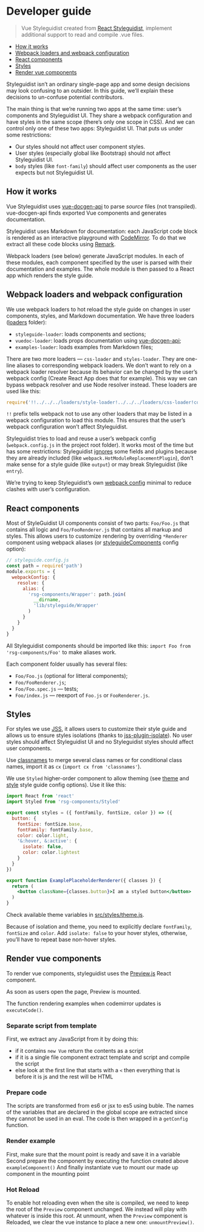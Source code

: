# Developer guide

> Vue Styleguidist created from [React Styleguidist](https://github.com/styleguidist/react-styleguidist), implement additional support to read and compile .vue files.

<!-- toc -->

- [How it works](#how-it-works)
- [Webpack loaders and webpack configuration](#webpack-loaders-and-webpack-configuration)
- [React components](#react-components)
- [Styles](#styles)
- [Render vue components](#render-vue-components)

<!-- tocstop -->

Styleguidist isn’t an ordinary single-page app and some design decisions may look confusing to an outsider. In this guide, we’ll explain these decisions to un-confuse potential contributors.

The main thing is that we’re running two apps at the same time: user’s components and Styleguidist UI. They share a webpack configuration and have styles in the same scope (there’s only one scope in CSS). And we can control only one of these two apps: Styleguidist UI. That puts us under some restrictions:

- Our styles should not affect user component styles.
- User styles (especially global like Bootstrap) should not affect Styleguidist UI.
- `body` styles (like `font-family`) should affect user components as the user expects but not Styleguidist UI.

## How it works

Vue Styleguidist uses [vue-docgen-api](Docgen.md) to parse _source_ files (not transpiled). vue-docgen-api finds exported Vue components and generates documentation.

Styleguidist uses Markdown for documentation: each JavaScript code block is rendered as an interactive playground with [CodeMirror](http://codemirror.net/). To do that we extract all these code blocks using [Remark](http://remark.js.org/).

Webpack loaders (see below) generate JavaScript modules. In each of these modules, each component specified by the user is parsed with their documentation and examples. The whole module is then passed to a React app which renders the style guide.

## Webpack loaders and webpack configuration

We use webpack loaders to hot reload the style guide on changes in user components, styles, and Markdown documentation. We have three loaders ([loaders](https://github.com/vue-styleguidist/vue-styleguidist/tree/dev/packages/vue-styleguidist/loaders) folder):

- `styleguide-loader`: loads components and sections;
- `vuedoc-loader`: loads props documentation using [vue-docgen-api](Docgen.md);
- `examples-loader`: loads examples from Markdown files;

There are two more loaders — `css-loader` and `styles-loader`. They are one-line aliases to corresponding webpack loaders. We don’t want to rely on a webpack loader resolver because its behavior can be changed by the user’s webpack config (Create React App does that for example). This way we can bypass webpack resolver and use Node resolver instead. These loaders are used like this:

```js
require('!!../../../loaders/style-loader!../../../loaders/css-loader!codemirror/lib/codemirror.css')
```

`!!` prefix tells webpack not to use any other loaders that may be listed in a webpack configuration to load this module. This ensures that the user’s webpack configuration won’t affect Styleguidist.

Styleguidist tries to load and reuse a user’s webpack config (`webpack.config.js` in the project root folder). It works most of the time but has some restrictions: Styleguidist [ignores](https://github.com/vue-styleguidist/vue-styleguidist/blob/dev/packages/vue-styleguidist/scripts/utils/mergeWebpackConfig.js) some fields and plugins because they are already included (like `webpack.HotModuleReplacementPlugin`), don’t make sense for a style guide (like `output`) or may break Styleguidist (like `entry`).

We’re trying to keep Styleguidist’s own [webpack config](https://github.com/vue-styleguidist/vue-styleguidist/blob/dev/packages/vue-styleguidist/scripts/make-webpack-config.js) minimal to reduce clashes with user’s configuration.

## React components

Most of StyleGuidist UI components consist of two parts: `Foo/Foo.js` that contains all logic and `Foo/FooRenderer.js` that contains all markup and styles. This allows users to customize rendering by overriding `*Renderer` component using webpack aliases (or [styleguideComponents](/Configuration.md#styleguidecomponents) config option):

```js
// styleguide.config.js
const path = require('path')
module.exports = {
  webpackConfig: {
    resolve: {
      alias: {
        'rsg-components/Wrapper': path.join(
          __dirname,
          'lib/styleguide/Wrapper'
        )
      }
    }
  }
}
```

All Styleguidist components should be imported like this: `import Foo from 'rsg-components/Foo'` to make aliases work.

Each component folder usually has several files:

- `Foo/Foo.js` (optional for litteral components);
- `Foo/FooRenderer.js`;
- `Foo/Foo.spec.js` — tests;
- `Foo/index.js` — reexport of `Foo.js` or `FooRenderer.js`.

## Styles

For styles we use [JSS](http://cssinjs.org/), it allows users to customize their style guide and allows us to ensure styles isolations (thanks to [jss-plugin-isolate](http://cssinjs.org/jss-plugin-isolate/)). No user styles should affect Styleguidist UI and no Styleguidist styles should affect user components.

Use [classnames](https://github.com/JedWatson/classnames) to merge several class names or for conditional class names, import it as `cx` (`import cx from 'classnames'`).

We use `Styled` higher-order component to allow theming (see [theme](/Configuration.md#theme) and [style](/Configuration.md#style) style guide config options). Use it like this:

```jsx
import React from 'react'
import Styled from 'rsg-components/Styled'

export const styles = ({ fontFamily, fontSize, color }) => ({
  button: {
    fontSize: fontSize.base,
    fontFamily: fontFamily.base,
    color: color.light,
    '&:hover, &:active': {
      isolate: false,
      color: color.lightest
    }
  }
})

export function ExamplePlaceholderRenderer({ classes }) {
  return (
    <button className={classes.button}>I am a styled button</button>
  )
}
```

Check available theme variables in [src/styles/theme.js](https://github.com/styleguidist/react-styleguidist/blob/master/src/styles/theme.js).

Because of isolation and theme, you need to explicitly declare `fontFamily`, `fontSize` and `color`. Add `isolate: false` to your hover styles, otherwise, you’ll have to repeat base non-hover styles.

## Render vue components

To render vue components, styleguidist uses the [Preview.js](https://github.com/vue-styleguidist/vue-styleguidist/blob/dev/packages/vue-styleguidist/src/rsg-components/Preview/Preview.js) React component.

As soon as users open the page, Preview is mounted.

The function rendering examples when codemirror updates is `executeCode()`.

### Separate script from template

First, we extract any JavaScript from it by doing this:

- if it contains `new Vue` return the contents as a script
- if it is a single file component extract template and script and compile the script
- else look at the first line that starts with a `<` then everything that is before it is js and the rest will be HTML

### Prepare code

The scripts are transformed from es6 or jsx to es5 using buble. The names of the variables that are declared in the global scope are extracted since they cannot be used in an eval. The code is then wrapped in a `getConfig` function.

### Render example

First, make sure that the mount point is ready and save it in a variable Second prepare the component by executing the function created above `exampleComponent()` And finally instantiate vue to mount our made up component in the mounting point

### Hot Reload

To enable hot reloading even when the site is compiled, we need to keep the root of the `Preview` component unchanged. We instead will play with whatever is inside this root. At unmount, when the `Preview` component is Reloaded, we clear the vue instance to place a new one: `unmountPreview()`.

